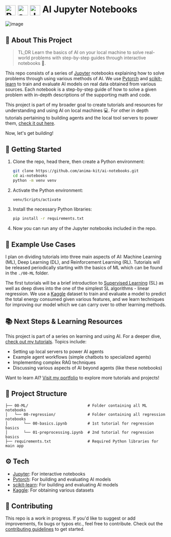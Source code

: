# <img src="https://anima-kit.github.io/ai-notebooks/assets/pytorch.svg" alt="PyTorch" style="width: 32px; height: 32px; vertical-align: middle;"> <img src="https://anima-kit.github.io/ai-notebooks/assets/scikitlearn.svg" alt="scikit-learn" style="width: 32px; height: 32px; vertical-align: middle;"> <img src="https://anima-kit.github.io/ai-notebooks/assets/jupyter.svg" alt="Jupyter" style="width: 32px; height: 32px; vertical-align: middle;"> AI Jupyter Notebooks

![image](https://anima-kit.github.io/ai-notebooks/assets/ai-notebooks.png)

## 🔖 About This Project 

> TL;DR
Learn the basics of AI on your local machine to solve real-world problems with step-by-step guides through interactive notebooks 🤖.

This repo consists of a series of [Jupyter][jupyter] notebooks explaining how to solve problems through using various methods of AI. We use [Pytorch][pytorch] and [scikit-learn][scikit-learn] to train and evaluate AI models on real data obtained from various sources. Each notebook is a step-by-step guide of how to solve a given problem with in-depth descriptions of the supporting math and code.

This project is part of my broader goal to create tutorials and resources for understanding and using AI on local machines 💻. For other in depth tutorials pertaining to building agents and the local tool servers to power them, [check it out here][tutorials].

Now, let's get building!

## 🏁 Getting Started 

1.  Clone the repo, head there, then create a Python environment:

    ```bash
    git clone https://github.com/anima-kit/ai-notebooks.git
    cd ai-notebooks
    python -m venv venv
    ``` 

    <a id="gs-activate"></a>

1.  Activate the Python environment:

    ```bash
    venv/Scripts/activate
    ```

1. Install the necessary Python libraries:

    ```bash
    pip install -r requirements.txt
    ```

1.  Now you can run any of the Jupyter notebooks included in the repo.

## 📝 Example Use Cases 

I plan on dividing tutorials into three main aspects of AI: Machine Learning (ML), Deep Learning (DL), and Reinforcement Learning (RL). Tutorials will be released periodically starting with the basics of ML which can be found in the `./00-ML` folder.

The first tutorials will be a brief introduction to [Supervised Learning][supervised-learning] (SL) as well as deep dives into the one of the simplest SL algorithms - linear regression. We use a [Kaggle][kaggle] dataset to train and evaluate a model to predict the total energy consumed given various features, and we learn techniques for improving our model which we can carry over to other learning methods. 

## 📚 Next Steps & Learning Resources 

This project is part of a series on learning and using AI. For a deeper dive, [check out my tutorials][tutorials]. Topics include:

- Setting up local servers to power AI agents
- Example agent workflows (simple chatbots to specialized agents)
- Implementing complex RAG techniques
- Discussing various aspects of AI beyond agents (like these notebooks)

Want to learn AI? [Visit my portfolio][animakit] to explore more tutorials and projects!

## 🏯 Project Structure

```
├── 00-ML/                          # Folder containing all ML notebooks
│   └── 00-regression/              # Folder containing all regression notebooks
│       └── 00-basics.ipynb         # 1st tutorial for regression basics
│       └── 01-preprocessing.ipynb  # 2nd tutorial for regression basics
├── requirements.txt                # Required Python libraries for main app
```

## ⚙️ Tech 

- [Jupyter][jupyter]: For interactive notebooks
- [Pytorch][pytorch]: For building and evaluating AI models
- [scikit-learn][scikit-learn]: For building and evaluating AI models
- [Kaggle][kaggle]: For obtaining various datasets

## 🔗 Contributing 

This repo is a work in progress. If you'd like to suggest or add improvements, fix bugs or typos etc., feel free to contribute. Check out the [contributing guidelines][contributing] to get started.


[animakit]: http://anima-kit.github.io/
[contributing]: CONTRIBUTING.md
[jupyter]: https://jupyter.org/
[kaggle]: https://www.kaggle.com/
[pytorch]: https://pytorch.org/
[scikit-learn]: https://scikit-learn.org/stable/
[supervised-learning]: https://en.wikipedia.org/wiki/Supervised_learning
[tutorials]: https://anima-kit.github.io/tutorials/